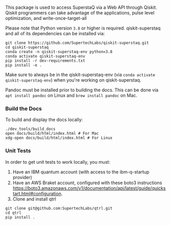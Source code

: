 This package is used to access SuperstaQ via a Web API through Qiskit. Qiskit programmers
can take advantage of the applications, pulse level optimization, and write-once-target-all


Please note that Python version `3.8` or higher is required. qiskit-superstaq and all of its
dependencies can be installed via:

```
git clone https://github.com/SupertechLabs/qiskit-superstaq.git
cd qiskit-superstaq
conda create -n qiskit-superstaq-env python=3.8
conda activate qiskit-superstaq-env
pip install -r dev-requirements.txt
pip install -e .
```

Make sure to always be in the qiskit-superstaq-env (via ``conda activate qiskit-superstaq-env``) when you're working on qiskit-superstaq.

Pandoc must be installed prior to building the docs. This can be done via ```apt install pandoc``` on Linux and ```brew install pandoc``` on Mac.

### Build the Docs

To build and display the docs locally:

```
./dev_tools/build_docs
open docs/build/html/index.html # For Mac
xdg-open docs/build/html/index.html # For Linux
```

### Unit Tests

In order to get unit tests to work locally, you must:
1. Have an IBM quantum account (with access to the ibm-q-startup provider)
2. Have an AWS Braket account, configured with these boto3 instructions https://boto3.amazonaws.com/v1/documentation/api/latest/guide/quickstart.html#configuration.
3. Clone and install qtrl
```
git clone git@github.com:SupertechLabs/qtrl.git
cd qtrl
pip install .
